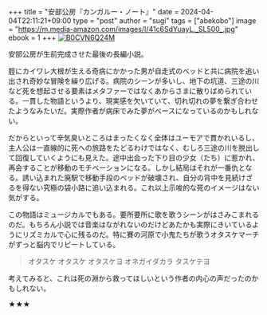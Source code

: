 +++
title = "安部公房『カンガルー・ノート』"
date = 2024-04-04T22:11:21+09:00
type = "post"
author = "sugi"
tags = ["abekobo"]
image = "https://m.media-amazon.com/images/I/41c6SdYuayL._SL500_.jpg"
ebook = 1
+++
<a href="https://www.amazon.co.jp/dp/B0CVN6Q24M/?tag=chezsugi-22" target="_blank"><img src="https://m.media-amazon.com/images/I/41c6SdYuayL._SL500_.jpg" alt="B0CVN6Q24M" border="0" class="alignleft" /></a>

安部公房が生前完成させた最後の長編小説。

脛にカイワレ大根が生える奇病にかかった男が自走式のベッドと共に病院を追い出され奇妙な冒険を繰り広げる。病院のシーンが多いし、地下の坑道、三途の川など死を想起させる要素はメタファーではなくあからさまに散りばめられている。一貫した物語というより、現実感を欠いていて、切れ切れの夢を繋ぎ合わせたようなみたいだ。実際作者が病床でみた夢がベースになっているのかもしれない。

だからといって辛気臭いところはまったくなく全体はユーモアで貫かれいるし、主人公は一直線的に死への旅路をたどるわけではなく、むしろ三途の川を脱出して回復していくようにも見えた。途中出会った下り目の少女（たち）に惹かれ、再会することが移動のモチベーションになる。しかし結局はそれが一番仇となる。誘い込まれた廃駅で移動手段のベッドが破壊され、自分の背中を見続けざるを得ない究極の袋小路に追い込まれる。これ以上示唆的な死のイメージはない気がする。

この物語はミュージカルでもある。要所要所に歌を歌うシーンがはさみこまれるのだ。もちろん小説では音楽はながれないのだけどあたかも実際にきいているようにリズミカルで心に残るのだ。特に賽の河原で小鬼たちが歌うオタスケマーチがずっと脳内でリピートしている。

> オタスケ オタスケ オタスケヨ オネガイダカラ タスケテヨ

考えてみると、これは死の淵から救ってほしいという作者の内心の声だったのかもしれない。

★★★